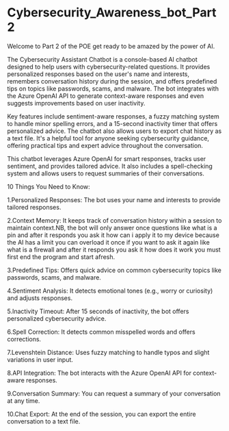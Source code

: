 # Cybersecurity_Awareness_bot_Part2
Welcome to Part 2 of the POE get ready to be amazed by the power of AI.

The Cybersecurity Assistant Chatbot is a console-based AI chatbot designed to help users with cybersecurity-related questions.
It provides personalized responses based on the user's name and interests, remembers conversation history during the session, 
and offers predefined tips on topics like passwords, scams, and malware. 
The bot integrates with the Azure OpenAI API to generate context-aware responses and even suggests improvements based on user inactivity.

Key features include sentiment-aware responses, a fuzzy matching system to handle minor spelling errors, 
and a 15-second inactivity timer that offers personalized advice.
The chatbot also allows users to export chat history as a text file. 
It's a helpful tool for anyone seeking cybersecurity guidance,
offering practical tips and expert advice throughout the conversation.

This chatbot leverages Azure OpenAI for smart responses, tracks user sentiment, and provides tailored advice.
It also includes a spell-checking system and allows users to request summaries of their conversations.

10 Things You Need to Know:

1.Personalized Responses: The bot uses your name and interests to provide tailored responses.

2.Context Memory: It keeps track of conversation history within a session to maintain context.NB, the bot will only answer once questions like what is a pin and after 
it responds you ask it how can i apply it to my device because the AI has a limit you can overload it once if you want to ask it again like 
what is a firewall and after it responds you ask it how does it work you must first end the program and start afresh.

3.Predefined Tips: Offers quick advice on common cybersecurity topics like passwords, scams, and malware.

4.Sentiment Analysis: It detects emotional tones (e.g., worry or curiosity) and adjusts responses.

5.Inactivity Timeout: After 15 seconds of inactivity, the bot offers personalized cybersecurity advice.

6.Spell Correction: It detects common misspelled words and offers corrections.

7.Levenshtein Distance: Uses fuzzy matching to handle typos and slight variations in user input.

8.API Integration: The bot interacts with the Azure OpenAI API for context-aware responses.

9.Conversation Summary: You can request a summary of your conversation at any time.

10.Chat Export: At the end of the session, you can export the entire conversation to a text file.










